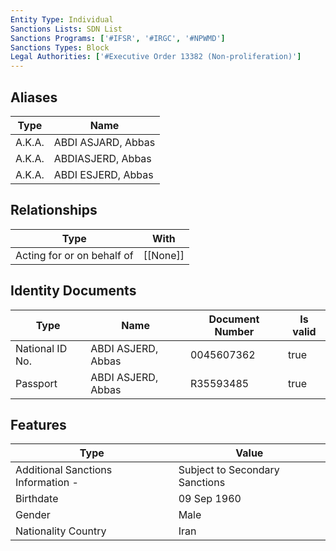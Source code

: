 ```yaml
---
Entity Type: Individual
Sanctions Lists: SDN List
Sanctions Programs: ['#IFSR', '#IRGC', '#NPWMD']
Sanctions Types: Block
Legal Authorities: ['#Executive Order 13382 (Non-proliferation)']
---
```


## Aliases
| Type  | Name      | 
|-------|-----------|
| A.K.A. | ABDI ASJARD, Abbas |
| A.K.A. | ABDIASJERD, Abbas |
| A.K.A. | ABDI ESJERD, Abbas |

## Relationships
| Type  | With      | 
|-------|-----------|
| Acting for or on behalf of | [[None]] |

## Identity Documents
| Type  | Name      | Document Number | Is valid |
|-------|-----------|-----------------|----------|
| National ID No. | ABDI ASJERD, Abbas | 0045607362 | true |
| Passport | ABDI ASJERD, Abbas | R35593485 | true |

## Features
| Type  | Value      |
|-------|------------|
| Additional Sanctions Information - | Subject to Secondary Sanctions |
| Birthdate | 09 Sep 1960 |
| Gender | Male |
| Nationality Country | Iran |

